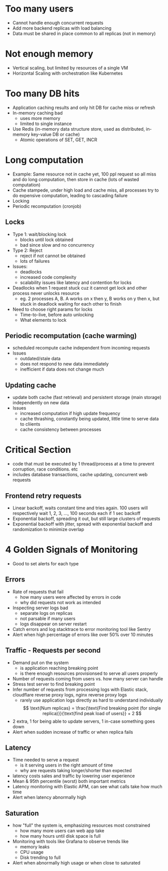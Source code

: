 # Too many users
- Cannot handle enough concurrent requests
- Add more backend replicas with load balancing
- Data must be shared in place common to all replicas (not in memory)
# Not enough memory
- Vertical scaling, but limited by resources of a single VM
- Horizontal Scaling with orchestration like Kubernetes
# Too many DB hits
- Application caching results and only hit DB for cache miss or refresh
- In-memory caching bad
	- uses more memory
	- limited to single instance
- Use Redis (in-memory data structure store, used as distributed, in-memory key-value DB or cache)
	- Atomic operations of SET, GET, INCR
# Long computation
- Example: Same resource not in cache yet, 100 ppl request so all miss and do long computation, then store in cache (lots of wasted computation)
- Cache stampede, under high load and cache miss, all processes try to do expensive computation, leading to cascading failure
- Locking
- Periodic recomputation (cronjob)
## Locks
- Type 1: wait/blocking lock
	- blocks until lock obtained
	- bad since slow and no concurrency
- Type 2: Reject
	- reject if not cannot be obtained
	- lots of failures
- Issues:
	- deadlocks
	- increased code complexity
	- scalability issues like latency and contention for locks
- Deadlocks when 1 request stuck cuz it cannot get lock and other process never unlocks resource
	- eg. 2 processes A, B. A works on x then y, B works on y then x, but stuck in deadlock waiting for each other to finish
- Need to choose right params for locks
	- Time-to-live, before auto unlocking
	- What elements to lock
## Periodic recomputation (cache warming)
- scheduled recompute cache independent from incoming requests
- Issues
	- outdated/stale data
	- does not respond to new data immediately
	- inefficient if data does not change much
## Updating cache
- update both cache (fast retrieval) and persistent storage (main storage) independently on new data
- Issues
	- increased computation if high update frequency
	- cache thrashing, constantly being updated, little time to serve data to cliients
	- cache consistency between processes
# Critical Section
- code that must be executed by 1 thread/process at a time to prevent corruption, race conditions. etc
- includes database transactions, cache updating, concurrent web requests
## Frontend retry requests
- Linear backoff, waits constant time and tries again. 100 users will respectively wait 1, 2, 3, ..., 100 seconds each if 1 sec backoff
- Exponential backoff, spreading it out, but still large clusters of requests
- Exponential backoff with jitter, spread with exponential backoff and randomization to minimize overlap
# 4 Golden Signals of Monitoring
- Good to set alerts for each type
## Errors
- Rate of requests that fail
	- how many users were affected by errors in code
	- why did requests not work as intended
- Inspecting server logs bad
	- separate logs on replicas
	- not parsable if many users
	- logs disappear on server restart
- Catch errors and log stacktrace to error monitoring tool like Sentry
- Alert when high percentage of errors like over 50% over 10 minutes
## Traffic - Requests per second
- Demand put on the system
	- is application reaching breaking point
	- is there enough resources provisionsed to serve all users properly
- Number of requests coming from users vs. how many server can handle
- Stress test server to find breaking point
- Infer number of requests from processing logs with Elastic stack, cloudflare reverse proxy logs, nginx reverse proxy logs
	- rarely use application logs directly as hard to understand individually
$$
\text{Num replicas} = \frac{\text{Find breaking point (for single replica)}}{\text{find peak load of users}} + 2
$$
- 2 extra, 1 for being able to update servers, 1 in-case something goes down
- Alert when sudden increase of traffic or when replica fails
## Latency
- Time needed to serve a request
	- is it serving users in the right amount of time
	- why are requests taking longer/shorter than expected
- latency costs sales and traffic by lowering user experience
- Mean & 95th percentile (worst) both important metrics
- Latency monitoring with Elastic APM, can see what calls take how much time
- Alert when latency abnormally high
## Saturation
- how "full" the system is, emphasizing resources most constrained
	- how many more users can web app take
	- how many hours until disk space is full
- Monitoring with tools like Grafana to observe trends like
	- memory leaks
	- CPU usage
	- Disk trending to full
- Alert when abnormally high usage or when close to saturated
